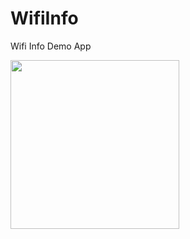 # WifiInfo
Wifi Info Demo App

<img width="270" src="https://github.com/user-attachments/assets/f3ae2d4e-2e13-4b4f-be89-8615768c4c6d">
